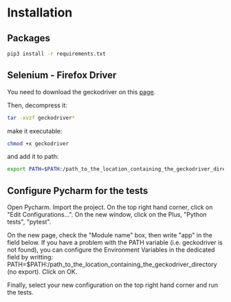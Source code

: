 # Installation

## Packages

```bash
pip3 install -r requirements.txt
```

## Selenium - Firefox Driver

You need to download the geckodriver on this [page](https://github.com/mozilla/geckodriver/releases).

Then, decompress it:

```bash
tar -xvzf geckodriver*
```

make it executable:

```bash
chmod +x geckodriver
```

and add it to path:

```bash
export PATH=$PATH:/path_to_the_location_containing_the_geckodriver_directory
```

## Configure Pycharm for the tests

Open Pycharm. Import the project. On the top right hand corner, click on "Edit Configurations...". On the new window, click on the Plus, "Python tests", "pytest".

On the new page, check the "Module name" box, then write "app" in the field below. If you have a problem with the PATH variable (i.e. geckodriver is not found), you can configure the Environment Variables in the dedicated field by writting: PATH=$PATH:/path\_to\_the\_location\_containing\_the\_geckodriver\_directory (no export). Click on OK.

Finally, select your new configuration on the top right hand corner and run the tests.


